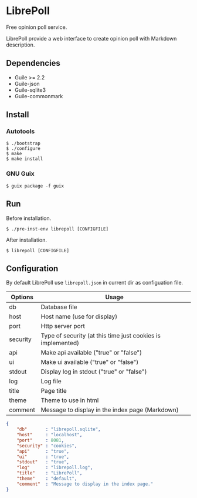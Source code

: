 LibrePoll
=========

Free opinion poll service.


LibrePoll provide a web interface to create opinion poll with Markdown
description.


## Dependencies

 - Guile >= 2.2
 - Guile-json
 - Guile-sqlite3
 - Guile-commonmark


## Install

### Autotools

```shell
$ ./bootstrap
$ ./configure
$ make
$ make install
```

### GNU Guix

```shell
$ guix package -f guix
```


## Run

Before installation.

```shell
$ ./pre-inst-env librepoll [CONFIGFILE]
```

After installation.

```shell
$ librepoll [CONFIGFILE]
```


## Configuration

By default LibrePoll use `librepoll.json` in current dir as
configuation file.

| Options  | Usage                                                       |
|----------|-------------------------------------------------------------|
| db       | Database file                                               |
| host     | Host name (use for display)                                 |
| port     | Http server port                                            |
| security | Type of security (at this time just cookies is implemented) |
| api      | Make api available ("true" or "false")                      |
| ui       | Make ui available ("true" or "false")                       |
| stdout   | Display log in stdout ("true" or "false")                   |
| log      | Log file                                                    |
| title    | Page title                                                  |
| theme    | Theme to use in html                                        |
| comment  | Message to display in the index page (Markdown)             |


```json
{
    "db"       : "librepoll.sqlite",
    "host"     : "localhost",
    "port"     : 8081,
    "security" : "cookies",
    "api"      : "true",
    "ui"       : "true",
    "stdout"   : "true",
    "log"      : "librepoll.log",
    "title"    : "LibrePoll",
    "theme"    : "default",
    "comment"  : "Message to display in the index page."
}
```
